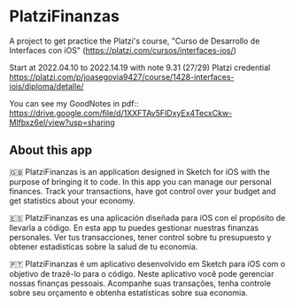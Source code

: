 # PlatziFinanzas
A project to get practice the Platzi's course, "Curso de Desarrollo de Interfaces con iOS" (https://platzi.com/cursos/interfaces-ios/)

Start at 2022.04.10 to 2022.14.19 with note 9.31 (27/29)
Platzi credential https://platzi.com/p/joasegovia9427/course/1428-interfaces-iois/diploma/detalle/

You can see my GoodNotes in pdf:: https://drive.google.com/file/d/1XXFTAv5FIDxyEx4TecxCkw-Mlfbxz6el/view?usp=sharing

## About this app

🇬🇧 PlatziFinanzas is an application designed in Sketch for iOS with the purpose of bringing it to code.
In this app you can manage our personal finances. Track your transactions, have got control over your budget and get statistics about your economy.

🇪🇸 PlatziFinanzas es una aplicación diseñada para iOS con el propósito de llevarla a código.
En esta app tu puedes gestionar nuestras finanzas personales. Ver tus transacciones, tener control sobre tu presupuesto y obtener estadisticas sobre la salud de tu economia.

🇵🇹 PlatziFinanzas é um aplicativo desenvolvido em Sketch para iOS com o objetivo de trazê-lo para o código.
Neste aplicativo você pode gerenciar nossas finanças pessoais. Acompanhe suas transações, tenha controle sobre seu orçamento e obtenha estatísticas sobre sua economia.
